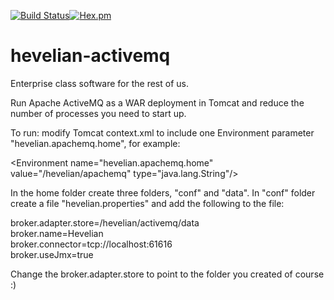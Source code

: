 [![Build Status](https://travis-ci.org/Hevelian/hevelian-activemq.svg?branch=master)](https://travis-ci.org/Hevelian/hevelian-activemq)[![Hex.pm](https://img.shields.io/hexpm/l/plug.svg?maxAge=2592000?style=flat-square)]()

# hevelian-activemq

Enterprise class software for the rest of us.

Run Apache ActiveMQ as a WAR deployment in Tomcat and reduce the number of processes you need to start up.

To run:
modify Tomcat context.xml to include one Environment parameter "hevelian.apachemq.home", for example:

&lt;Environment name="hevelian.apachemq.home" value="/hevelian/apachemq" type="java.lang.String"/&gt;

In the home folder create three folders, "conf" and "data". 
In "conf" folder create a file "hevelian.properties" and add the following to the file:

broker.adapter.store=/hevelian/activemq/data<br/>
broker.name=Hevelian<br/>
broker.connector=tcp://localhost:61616<br/>
broker.useJmx=true<br/>

Change the broker.adapter.store to point to the folder you created of course :)
